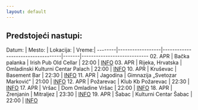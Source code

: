```yaml
---
layout: default
---
```

## Predstojeći nastupi:

Datum:  | Mesto:           | Lokacija:                         | Vreme:|
--------|------------------|-----------------------------------|-------|----------------------------
02. APR | Bačka palanka    | Irish Pub Old Cellar              | 22:00 | [INFO](https://www.facebook.com/events/2838247399591892/)
03. APR | Rijeka, Hrvatska | Omladinski Kulturni Centar Palach | 22:00 | [INFO](https://www.facebook.com/events/1221583218036477/)
10. APR | Kruševac         | Basement Bar                      | 22:30 | [INFO](https://www.facebook.com/events/2829739917109244)
11. APR | Jagodina         | Gimnazija „Svetozar Marković“     | 21:00 | [INFO](https://www.facebook.com/events/1263733304016012)
12. APR | Požarevac        | Klub Kb Požarevac                 | 22:30 | [INFO](https://www.facebook.com/events/619285958852087)
17. APR | Vršac            | Dom Omladine Vršac                | 22:00 | [INFO](https://www.facebook.com/events/2788046581277972)
18. APR | Zrenjanin        | Mitraljez                         | 23:30 | [INFO](https://www.facebook.com/events/184086823018476)
19. APR | Šabac            | Kulturni Centar Šabac             | 22:00 | [INFO](https://www.facebook.com/events/2937986539594317)
